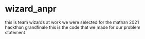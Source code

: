 # wizard_anpr
this is team wizards at work 
we were selected for the mathan 2021 hackthon grandfinale
this is the code that we made for our problem statement
